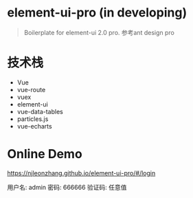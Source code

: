 # element-ui-pro (in developing)
> Boilerplate for element-ui 2.0 pro. 参考ant design pro

# 技术栈
* Vue
* vue-route
* vuex
* element-ui
* vue-data-tables
* particles.js
* vue-echarts

# Online Demo
https://njleonzhang.github.io/element-ui-pro/#/login

用户名: admin
密码: 666666
验证码: 任意值
